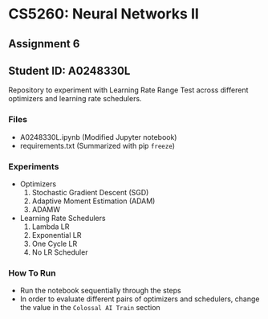 # CS5260: Neural Networks II
## Assignment 6

## Student ID: A0248330L

Repository to experiment with Learning Rate Range Test across different optimizers and learning rate schedulers.

### Files

- A0248330L.ipynb (Modified Jupyter notebook)
- requirements.txt (Summarized with pip `freeze`)

### Experiments

- Optimizers
  1. Stochastic Gradient Descent (SGD)
  2. Adaptive Moment Estimation (ADAM)
  3. ADAMW
- Learning Rate Schedulers
  1. Lambda LR
  2. Exponential LR
  3. One Cycle LR
  4. No LR Scheduler

### How To Run

- Run the notebook sequentially through the steps
- In order to evaluate different pairs of optimizers and schedulers, change the value in the `Colossal AI Train` section
